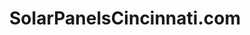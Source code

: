 ---
title: "SolarPanelsCincinnati.com"
url: /cincinnati/solarpanelscincinnati-com/
shop: Dorfladen
---